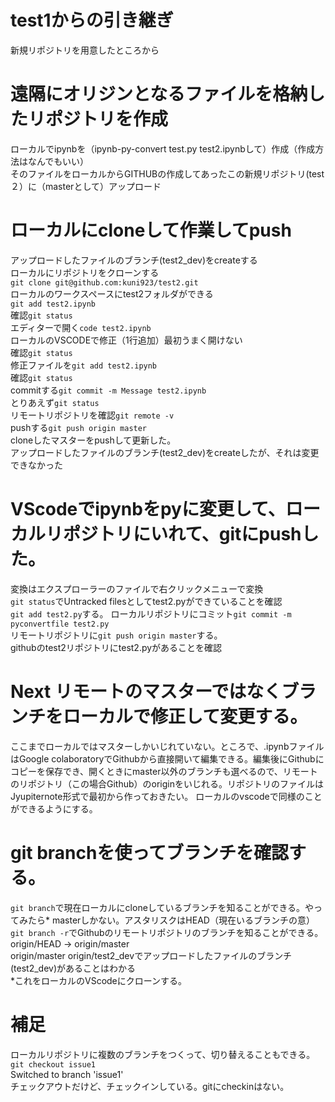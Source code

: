 # test1からの引き継ぎ
新規リポジトリを用意したところから
# 遠隔にオリジンとなるファイルを格納したリポジトリを作成
ローカルでipynbを（ipynb-py-convert test.py test2.ipynbして）作成（作成方法はなんでもいい）  
そのファイルをローカルからGITHUBの作成してあったこの新規リポジトリ(test２）に（masterとして）アップロード  
# ローカルにcloneして作業してpush
アップロードしたファイルのブランチ(test2_dev)をcreateする  
ローカルにリポジトリをクローンする  
`git clone git@github.com:kuni923/test2.git`  
ローカルのワークスペースにtest2フォルダができる  
`git add test2.ipynb`  
確認`git status`  
エディターで開く`code test2.ipynb`      
ローカルのVSCODEで修正（1行追加）最初うまく開けない    
確認`git status`　　  
修正ファイルを`git add test2.ipynb`　　  
確認`git status`  
commitする`git commit -m Message test2.ipynb`  　　  
とりあえず`git status`  
リモートリポジトリを確認`git remote -v`  
pushする`git push origin master`    　      
cloneしたマスターをpushして更新した。  
アップロードしたファイルのブランチ(test2_dev)をcreateしたが、それは変更できなかった
# VScodeでipynbをpyに変更して、ローカルリポジトリにいれて、gitにpushした。
変換はエクスプローラーのファイルで右クリックメニューで変換  
`git status`でUntracked filesとしてtest2.pyができていることを確認  
`git add test2.py`する。 
ローカルリポジトリにコミット`git commit -m pyconvertfile test2.py`  
リモートリポジトリに`git push origin master`する。  
githubのtest2リポジトリにtest2.pyがあることを確認
# Next リモートのマスターではなくブランチをローカルで修正して変更する。
ここまでローカルではマスターしかいじれていない。ところで、.ipynbファイルはGoogle colaboratoryでGithubから直接開いて編集できる。編集後にGithubにコピーを保存でき、開くときにmaster以外のブランチも選べるので、リモートのリポジトリ（この場合Github）のoriginをいじれる。リポジトリのファイルはJyupiternote形式で最初から作っておきたい。
ローカルのvscodeで同様のことができるようにする。
# git branchを使ってブランチを確認する。
`git branch`で現在ローカルにcloneしているブランチを知ることができる。やってみたら* masterしかない。アスタリスクはHEAD（現在いるブランチの意）  
`git branch -r`でGithubのリモートリポジトリのブランチを知ることができる。  
origin/HEAD -> origin/master  
origin/master
origin/test2_devでアップロードしたファイルのブランチ(test2_dev)があることはわかる  
*これをローカルのVScodeにクローンする。
# 補足
ローカルリポジトリに複数のブランチをつくって、切り替えることもできる。  
`git checkout issue1`  
Switched to branch 'issue1'  
チェックアウトだけど、チェックインしている。gitにcheckinはない。

